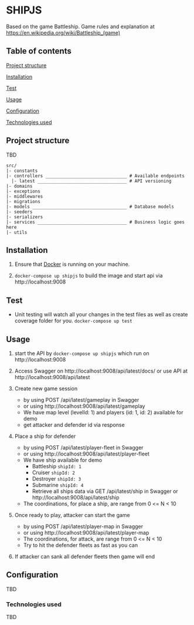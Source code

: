 # SHIPJS
Based on the game Battleship. Game rules and explanation at https://en.wikipedia.org/wiki/Battleship_(game)

## Table of contents
[Project structure](#project-structure)

[Installation](#installation)

[Test](#test)

[Usage](#usage)

[Configuration](#configuration)

[Technologies used](#technologies-used)


## Project structure
TBD
````
src/
|- constants
|- controllers _______________________________ # Available endpoints
  |- latest __________________________________ # API versioning
|- domains
|- exceptions
|- middlewares
|- migrations
|- models ____________________________________ # Database models
|- seeders
|- serializers
|- services __________________________________ # Business logic goes here
|- utils
````

## Installation
1) Ensure that [Docker](https://docs.docker.com/install/) is running on your machine.

2) `docker-compose up shipjs` to build the image and start api via http://localhost:9008

## Test

* Unit testing will watch all your changes in the test files as well as create coverage folder for you.
`docker-compose up test`

## Usage
1) start the API by `docker-compose up shipjs` which run on http://localhost:9008

2) Access Swagger on http://localhost:9008/api/latest/docs/ or use API at http://localhost:9008/api/latest

3) Create new game session
    * by using POST /api/latest/gameplay in Swagger
    * or using http://localhost:9008/api/latest/gameplay
    * We have map level (levelId: 1) and players (id: 1, id: 2) available for demo
    * get attacker and defender id via response

4) Place a ship for defender
    * by using POST /api/latest/player-fleet in Swagger
    * or using http://localhost:9008/api/latest/player-fleet
    * We have ship available for demo
        * Battleship `shipId: 1`
        * Cruiser `shipId: 2`
        * Destroyer `shipId: 3`
        * Submarine `shipId: 4`
        * Retrieve all ships data via GET /api/latest/ship in Swagger or http://localhost:9008/api/latest/ship
    * The coordinations, for place a ship, are range from 0 <= N < 10

5) Once ready to play, attacker can start the game
    * by using POST /api/latest/player-map in Swagger
    * or using http://localhost:9008/api/latest/player-map
    * The coordinations, for attack, are range from 0 <= N < 10
    * Try to hit the defender fleets as fast as you can

6) If attacker can sank all defender fleets then game will end

## Configuration
TBD

### Technologies used
TBD
